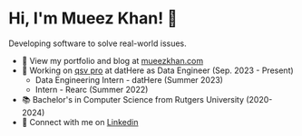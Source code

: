 # Hi, I'm Mueez Khan! 👋

Developing software to solve real-world issues.

- 📂 View my portfolio and blog at [mueezkhan.com](https://www.mueezkhan.com)
- 💼 Working on [qsv pro](https://qsvpro.dathere.com) at datHere as Data Engineer (Sep. 2023 - Present)
  - Data Engineering Intern - datHere (Summer 2023)
  - Intern - Rearc (Summer 2022)
- 📚 Bachelor's in Computer Science from Rutgers University (2020-2024)
- 💬 Connect with me on [Linkedin](https://linkedin.com/in/mueez-khan)
